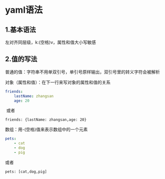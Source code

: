 # yaml语法

## 1.基本语法

左对齐同层级，k:(空格)v，属性和值大小写敏感

## 2.值的写法

普通的值：字符串不用单双引号，单引号原样输出，双引号里的转义字符会被解析

对象（属性和值）：在下一行来写对象的属性和值的关系

```yaml
friends:
	lastName: zhangsan
	age: 20
```

​	或者

```
friends: {lastName: zhangsan,age: 20}
```

数组：用-(空格)值来表示数组中的一个元素

```yaml
pets:
	- cat
	- dog
	- pig
```

或者

```
pets: [cat,dog,pig]
```

